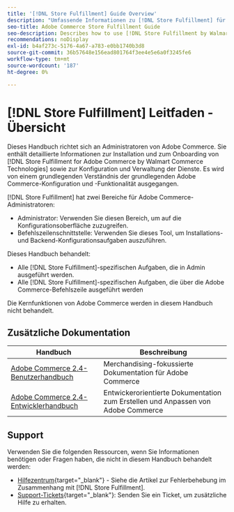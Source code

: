 ```yaml
---
title: '[!DNL Store Fulfillment] Guide Overview'
description: "Umfassende Informationen zu [!DNL Store Fulfillment] für Adobe Commerce-Administratoren, einschließlich Installation und Onboarding."
seo-title: Adobe Commerce Store Fulfillment Guide
seo-description: Describes how to use [!DNL Store Fulfillment by Walmart Commerce Technologies] services with Adobe Commerce.
recommendations: noDisplay
exl-id: b4af273c-5176-4a67-a783-e0bb1740b3d8
source-git-commit: 36b57648e156ead801764f3ee4e5e6a0f3245fe6
workflow-type: tm+mt
source-wordcount: '187'
ht-degree: 0%

---
```


# [!DNL Store Fulfillment] Leitfaden - Übersicht

Dieses Handbuch richtet sich an Administratoren von Adobe Commerce. Sie enthält detaillierte Informationen zur Installation und zum Onboarding von [!DNL Store Fulfillment for Adobe Commerce by Walmart Commerce Technologies] sowie zur Konfiguration und Verwaltung der Dienste. Es wird von einem grundlegenden Verständnis der grundlegenden Adobe Commerce-Konfiguration und -Funktionalität ausgegangen.

[!DNL Store Fulfillment] hat zwei Bereiche für Adobe Commerce-Administratoren:

* Administrator: Verwenden Sie diesen Bereich, um auf die Konfigurationsoberfläche zuzugreifen.
* Befehlszeilenschnittstelle: Verwenden Sie dieses Tool, um Installations- und Backend-Konfigurationsaufgaben auszuführen.

Dieses Handbuch behandelt:

* Alle [!DNL Store Fulfillment]-spezifischen Aufgaben, die in Admin ausgeführt werden.
* Alle [!DNL Store Fulfillment]-spezifischen Aufgaben, die über die Adobe Commerce-Befehlszeile ausgeführt werden

Die Kernfunktionen von Adobe Commerce werden in diesem Handbuch nicht behandelt.

## Zusätzliche Dokumentation

| Handbuch | Beschreibung |
|-----------------------------------------------------------------------|----------------------------------------------------------------------------|
| [Adobe Commerce 2.4-Benutzerhandbuch](https://docs.magento.com/user-guide/) | Merchandising-fokussierte Dokumentation für Adobe Commerce |
| [Adobe Commerce 2.4-Entwicklerhandbuch](https://devdocs.magento.com/) | Entwickerorientierte Dokumentation zum Erstellen und Anpassen von Adobe Commerce |

## Support

Verwenden Sie die folgenden Ressourcen, wenn Sie Informationen benötigen oder Fragen haben, die nicht in diesem Handbuch behandelt werden:

* [Hilfezentrum](https://experienceleague.adobe.com/docs/commerce-knowledge-base/kb/help-center-guide/magento-help-center-user-guide.html#submit-ticket){target="_blank"} - Siehe die Artikel zur Fehlerbehebung im Zusammenhang mit [!DNL Store Fulfillment].
* [Support-Tickets](https://experienceleague.adobe.com/docs/commerce-knowledge-base/kb/help-center-guide/magento-help-center-user-guide.html#submit-ticket){target="_blank"}: Senden Sie ein Ticket, um zusätzliche Hilfe zu erhalten.
